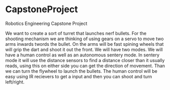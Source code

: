 # CapstoneProject
Robotics Engineering Capstone Project

We want to create a sort of turret that launches nerf bullets.
For the shooting mechanism we are thinking of using gears on a servo to move two
arms inwards twords the bullet. On the arms will be fast spining wheels that will grip the 
dart and shoot it out the front. We will have two modes. We will have a human control as well as an autonomous sentery mode. 
In sentery mode it will use the distance sensors to find a distance closer than it usually reads, using this on either side you can get the direction of movement. Than we can turn the flywheel to launch the bullets.
The human control will be easy using IR recievers to get a input and then you can shoot and turn left/right.

